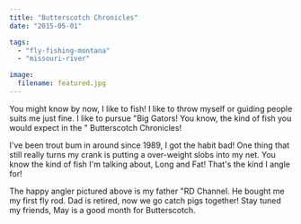 ```yaml
---
title: "Butterscotch Chronicles"
date: "2015-05-01"

tags: 
  - "fly-fishing-montana"
  - "missouri-river"

image:
  filename: featured.jpg
---
```


You might know by now, I like to fish! I like to throw myself or guiding people suits me just fine. I like to pursue "Big Gators! You know, the kind of fish you would expect in the " Butterscotch Chronicles!

I've been trout bum in around since 1989, I got the habit bad! One thing that still really turns my crank is putting a over-weight slobs into my net. You know the kind of fish I'm talking about, Long and Fat! That's the kind I angle for!

The happy angler pictured above is my father "RD Channel. He bought me my first fly rod. Dad is retired, now we go catch pigs together! Stay tuned my friends, May is a good month for Butterscotch.
